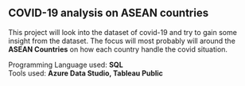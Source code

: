 ## COVID-19 analysis on ASEAN countries

This project will look into the dataset of covid-19 and try to gain some insight from the dataset. The focus will most probably will around the **ASEAN Countries**
 on how each country handle the covid situation.

 
Programming Language used: **SQL** <br />
Tools used: **Azure Data Studio, Tableau Public**



    
